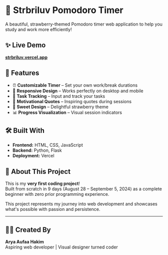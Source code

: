 # 🍓 Strbriluv Pomodoro Timer

A beautiful, strawberry-themed Pomodoro timer web application to help you study and work more efficiently!

## ✨ Live Demo

[**strbriluv.vercel.app**](https://strbriluv.vercel.app)

## 🚀 Features

- ⏰ **Customizable Timer** – Set your own work/break durations
- 📱 **Responsive Design** – Works perfectly on desktop and mobile
- 🎯 **Task Tracking** – Input and track your tasks
- 💫 **Motivational Quotes** – Inspiring quotes during sessions  
- 🍓 **Sweet Design** – Delightful strawberry theme
- 📊 **Progress Visualization** – Visual session indicators

## 🛠️ Built With

- **Frontend:** HTML, CSS, JavaScript  
- **Backend:** Python, Flask  
- **Deployment:** Vercel

## 🎉 About This Project

This is my **very first coding project**!  
Built from scratch in 9 days (August 28 – September 5, 2024) as a complete beginner with zero prior programming experience.

This project represents my journey into web development and showcases what's possible with passion and persistence.

---

## 🙋‍♂️ Created By

**Arya Aufaa Hakim**  
Aspiring web developer | Visual designer turned coder
